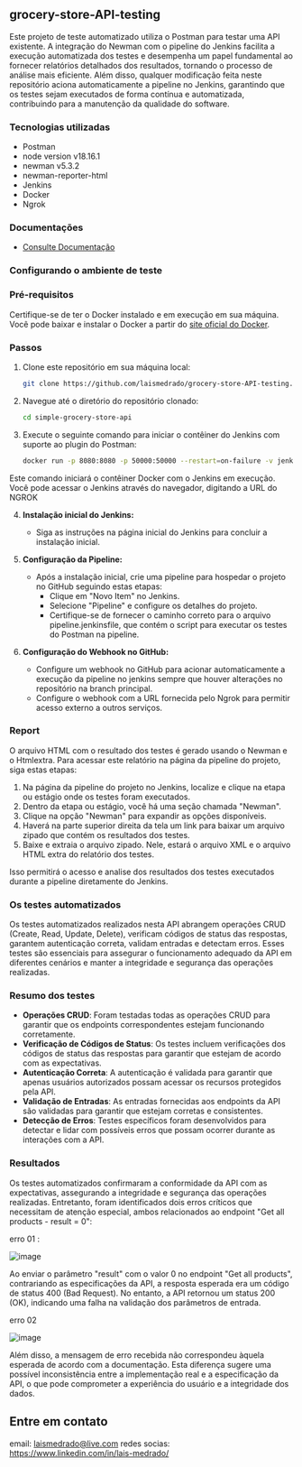 ## grocery-store-API-testing
Este projeto de teste automatizado utiliza o Postman para testar uma API existente. A integração do Newman com o pipeline do Jenkins facilita a execução automatizada dos testes e desempenha um papel fundamental ao fornecer relatórios detalhados dos resultados, tornando o processo de análise mais eficiente. Além disso, qualquer modificação feita neste repositório aciona automaticamente a pipeline no Jenkins, garantindo que os testes sejam executados de forma contínua e automatizada, contribuindo para a manutenção da qualidade do software.

### Tecnologias utilizadas
- Postman 
- node version v18.16.1
- newman v5.3.2
- newman-reporter-html
- Jenkins
- Docker
- Ngrok
  
### Documentações
- [Consulte Documentação](https://github.com/vdespa/Postman-Complete-Guide-API-Testing/blob/main/simple-grocery-store-api.md)

### Configurando o ambiente de teste

### Pré-requisitos

Certifique-se de ter o Docker instalado e em execução em sua máquina. Você pode baixar e instalar o Docker a partir do [site oficial do Docker](https://www.docker.com/get-started).

###  Passos 

1. Clone este repositório em sua máquina local:

    ```bash
    git clone https://github.com/laismedrado/grocery-store-API-testing.git
    ```

2. Navegue até o diretório do repositório clonado:

    ```bash
    cd simple-grocery-store-api

    ```

3. Execute o seguinte comando para iniciar o contêiner do Jenkins com suporte ao plugin do Postman:

    ```bash
    docker run -p 8080:8080 -p 50000:50000 --restart=on-failure -v jenkins_home:/var/jenkins_home --env JAVA_OPTS="-Dfile.encoding=UTF8" vdespa/jenkins-postman
    ```

Este comando iniciará o contêiner Docker com o Jenkins em execução. Você pode acessar o Jenkins através do navegador, digitando a URL do NGROK

4. **Instalação inicial do Jenkins:**
   - Siga as instruções na página inicial do Jenkins para concluir a instalação inicial.

5. **Configuração da Pipeline:**
   - Após a instalação inicial, crie uma pipeline para hospedar o projeto no GitHub seguindo estas etapas:
     - Clique em "Novo Item" no Jenkins.
     - Selecione "Pipeline" e configure os detalhes do projeto.
     - Certifique-se de fornecer o caminho correto para o arquivo pipeline.jenkinsfile, que contém o script para executar os testes do Postman na pipeline.

6. **Configuração do Webhook no GitHub:**
   - Configure um webhook no GitHub para acionar automaticamente a execução da pipeline no jenkins sempre que houver alterações no repositório na branch principal.
   - Configure o webhook com a URL fornecida pelo Ngrok para permitir acesso externo a outros serviços.


### Report

O arquivo HTML com o resultado dos testes é gerado usando o Newman e o Htmlextra. Para acessar este relatório na página da pipeline do projeto, siga estas etapas:

1. Na página da pipeline do projeto no Jenkins, localize e clique na etapa ou estágio onde os testes foram executados.
2. Dentro da etapa ou estágio, você há uma seção chamada "Newman".
3. Clique na opção "Newman" para expandir as opções disponíveis.
4. Haverá na parte superior direita da tela um  link para baixar um arquivo zipado que contém os resultados dos testes.
5. Baixe e extraia o arquivo zipado. Nele, estará o arquivo XML e o arquivo HTML extra do relatório dos testes.

Isso permitirá o acesso e analise dos resultados dos testes executados durante a pipeline diretamente do Jenkins.

### Os testes automatizados

Os testes automatizados realizados nesta API abrangem operações CRUD (Create, Read, Update, Delete), verificam códigos de status das respostas, garantem autenticação correta, validam entradas e detectam erros. Esses testes são essenciais para assegurar o funcionamento adequado da API em diferentes cenários e manter a integridade e segurança das operações realizadas.

### Resumo dos testes

- **Operações CRUD**: Foram testadas todas as operações CRUD para garantir que os endpoints correspondentes estejam funcionando corretamente.
- **Verificação de Códigos de Status**: Os testes incluem verificações dos códigos de status das respostas para garantir que estejam de acordo com as expectativas.
- **Autenticação Correta**: A autenticação é validada para garantir que apenas usuários autorizados possam acessar os recursos protegidos pela API.
- **Validação de Entradas**: As entradas fornecidas aos endpoints da API são validadas para garantir que estejam corretas e consistentes.
- **Detecção de Erros**: Testes específicos foram desenvolvidos para detectar e lidar com possíveis erros que possam ocorrer durante as interações com a API.

### Resultados

Os testes automatizados confirmaram a conformidade da API com as expectativas, assegurando a integridade e segurança das operações realizadas. Entretanto, foram identificados dois erros críticos que necessitam de atenção especial, ambos relacionados ao endpoint "Get all products - result = 0":

erro 01 :

![image](https://github.com/laismedrado/simple-grocery-store-api/assets/31759644/8bf1a12b-f2f0-493e-80b7-5c5a9deb3bf5)

Ao enviar o parâmetro "result" com o valor 0 no endpoint "Get all products", contrariando as especificações da API, a resposta esperada era um código de status 400 (Bad Request). No entanto, a API retornou um status 200 (OK), indicando uma falha na validação dos parâmetros de entrada.

 erro 02

 ![image](https://github.com/laismedrado/simple-grocery-store-api/assets/31759644/01b41544-2f28-49e4-a496-78e6c1f9cd06)

Além disso, a mensagem de erro recebida não correspondeu àquela esperada de acordo com a documentação. Esta diferença sugere uma possível inconsistência entre a implementação real e a especificação da API, o que pode comprometer a experiência do usuário e a integridade dos dados.



## Entre em contato
email: laismedrado@live.com
redes socias: https://www.linkedin.com/in/lais-medrado/



